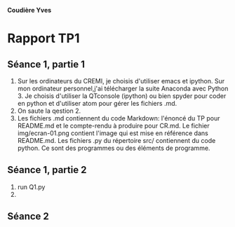 **Coudière Yves**
# Rapport TP1
## Séance 1, partie 1
 1. Sur les ordinateurs du CREMI, je choisis d'utiliser emacs et ipython. Sur mon ordinateur personnel,j'ai télécharger la suite Anaconda avec Python 3. Je choisis d'utiliser la QTconsole (ipython) ou bien spyder pour coder en python et d'utiliser atom pour gérer les fichiers .md.
 2. On saute la qestion 2.
 3. Les fichiers .md contiennent du code Markdown: l'énoncé du TP pour
    README.md et le compte-rendu à produire pour CR.md. Le fichier
    img/ecran-01.png contient l'image qui est mise en référence dans
    README.md. Les fichiers .py du répertoire src/ contiennent du code
    python. Ce sont des programmes ou des éléments de programme.
## Séance 1, partie 2
 1. run Q1.py
 2. 
## Séance 2
